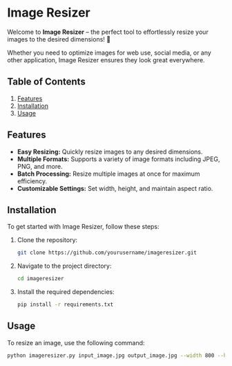 # Image Resizer

Welcome to **Image Resizer** – the perfect tool to effortlessly resize your images to the desired dimensions! 🌟

Whether you need to optimize images for web use, social media, or any other application, Image Resizer ensures they look great everywhere.

## Table of Contents
1. [Features](#features)
2. [Installation](#installation)
3. [Usage](#usage)


## Features
- **Easy Resizing:** Quickly resize images to any desired dimensions.
- **Multiple Formats:** Supports a variety of image formats including JPEG, PNG, and more.
- **Batch Processing:** Resize multiple images at once for maximum efficiency.
- **Customizable Settings:** Set width, height, and maintain aspect ratio.

## Installation

To get started with Image Resizer, follow these steps:

1. Clone the repository:
    ```bash
    git clone https://github.com/yourusername/imageresizer.git
    ```

2. Navigate to the project directory:
    ```bash
    cd imageresizer
    ```

3. Install the required dependencies:
    ```bash
    pip install -r requirements.txt
    ```

## Usage

To resize an image, use the following command:

```bash
python imageresizer.py input_image.jpg output_image.jpg --width 800 --height 600
